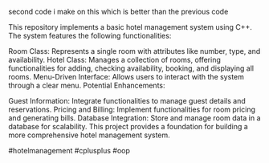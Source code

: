 second code i make on this which is better than the previous code


This repository implements a basic hotel management system using C++. The system features the following functionalities:

Room Class: Represents a single room with attributes like number, type, and availability. Hotel Class: Manages a collection of rooms, offering functionalities for adding, checking availability, booking, and displaying all rooms. Menu-Driven Interface: Allows users to interact with the system through a clear menu. Potential Enhancements:

Guest Information: Integrate functionalities to manage guest details and reservations. Pricing and Billing: Implement functionalities for room pricing and generating bills. Database Integration: Store and manage room data in a database for scalability. This project provides a foundation for building a more comprehensive hotel management system.

#hotelmanagement #cplusplus #oop
